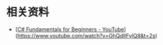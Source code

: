 # 相关资料

- [[C# Fundamentals for Beginners - YouTube](https://www.youtube.com/watch?v=0QUgvfuKvWU)](https://www.youtube.com/watch?v=GhQdlIFylQ8&t=2s)

